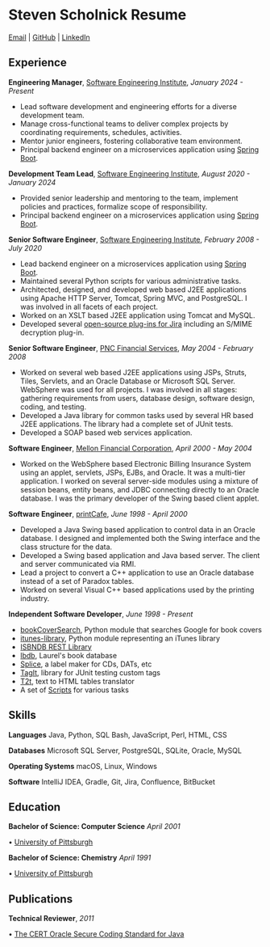 # Steven Scholnick Resume
[Email](mailto:scholnicks@gmail.com) | [GitHub](https://github.com/scholnicks/) | [LinkedIn](https://www.linkedin.com/in/stevenscholnick/)

## Experience

**Engineering Manager**, [Software Engineering Institute](https://sei.cmu.edu), *January 2024 - Present*
*   Lead software development and engineering efforts for a diverse development team.
*   Manage cross-functional teams to deliver complex projects by coordinating requirements, schedules, activities.
*   Mentor junior engineers, fostering collaborative team environment.
*   Principal backend engineer on a microservices application using [Spring Boot](https://spring.io/projects/spring-boot).


**Development Team Lead**, [Software Engineering Institute](https://sei.cmu.edu), *August 2020 - January 2024*
*   Provided senior leadership and mentoring to the team, implement policies and practices, formalize scope of responsibility.
*   Principal backend engineer on a microservices application using [Spring Boot](https://spring.io/projects/spring-boot).


**Senior Software Engineer**, [Software Engineering Institute](https://sei.cmu.edu), *February 2008 - July 2020*
*   Lead backend engineer on a microservices application using [Spring Boot](https://spring.io/projects/spring-boot).
*   Maintained several Python scripts for various administrative tasks.
*   Architected, designed, and developed web based J2EE applications using Apache HTTP Server, Tomcat, Spring MVC, and PostgreSQL. I was involved in all facets of each project.
*   Worked on an XSLT based J2EE application using Tomcat and MySQL.
*   Developed several [open-source plug-ins for Jira](http://certjiraplugins.sourceforge.net/) including an S/MIME decryption plug-in.


**Senior Software Engineer**, [PNC Financial Services](https://www.pnc.com), *May 2004 - February 2008*
*   Worked on several web based J2EE applications using JSPs, Struts, Tiles, Servlets, and an Oracle Database or Microsoft SQL Server. WebSphere was used for all projects. I was involved in all stages: gathering requirements from users, database design, software design, coding, and testing.
*   Developed a Java library for common tasks used by several HR based J2EE applications. The library had a complete set of JUnit tests.
*   Developed a SOAP based web services application.


**Software Engineer**, [Mellon Financial Corporation](https://www.bnymellon.com), *April 2000 - May 2004*
*   Worked on the WebSphere based Electronic Billing Insurance System using an applet, servlets, JSPs, EJBs, and Oracle. It was a multi-tier application. I worked on several server-side modules using a mixture of session beans, entity beans, and JDBC connecting directly to an Oracle database. I was the primary developer of the Swing based client applet.


**Software Engineer**, [printCafe](https://www.efi.com/), *June 1998 - April 2000*
*   Developed a Java Swing based application to control data in an Oracle database. I designed and implemented both the Swing interface and the class structure for the data.
*   Developed a Swing based application and Java based server. The client and server communicated via RMI.
*   Lead a project to convert a C++ application to use an Oracle database instead of a set of Paradox tables.
*   Worked on several Visual C++ based applications used by the printing industry.


**Independent Software Developer**, *June 1998 - Present*
*   [bookCoverSearch](https://github.com/scholnicks/bookCoverSearch), Python module that searches Google for book covers
*   [itunes-library](https://github.com/scholnicks/itunes-library), Python module representing an iTunes library
*   [ISBNDB REST Library](https://github.com/scholnicks/isbndb)
*   [lbdb](https://github.com/scholnicks/lbdb), Laurel's book database
*   [Splice](https://github.com/scholnicks//splice), a label maker for CDs, DATs, etc
*   [TagIt](https://github.com/scholnicks/tagit), library for JUnit testing custom tags
*   [T2t](https://github.com/scholnicks//t2t/), text to HTML tables translator
*   A set of [Scripts](https://github.com/scholnicks/scripts) for various tasks


## Skills

**Languages** Java, Python, SQL Bash, JavaScript, Perl, HTML, CSS

**Databases** Microsoft SQL Server, PostgreSQL, SQLite, Oracle, MySQL

**Operating Systems** macOS, Linux, Windows

**Software** IntelliJ IDEA, Gradle, Git, Jira, Confluence, BitBucket


## Education

**Bachelor of Science: Computer Science**  *April 2001*

• [University of Pittsburgh](https://www.pitt.edu/)

**Bachelor of Science: Chemistry** *April 1991*

• [University of Pittsburgh](https://www.pitt.edu/)


## Publications

**Technical Reviewer**, *2011*

• [The CERT Oracle Secure Coding Standard for Java](https://www.amazon.com/Oracle-Secure-Standard-Software-Engineering/dp/0321803957)
